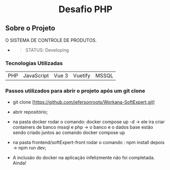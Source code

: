# <p align="center"> Desafio PHP </p>

## Sobre o Projeto

  O SISTEMA DE CONTROLE DE PRODUTOS. 

   * > STATUS: Developing

### Tecnologias Utilizadas

<table>
    <tr>
        <td>PHP</td>
        <td>JavaScript</td>
        <td>Vue 3</td>
        <td>Vuetify</td>
        <td>MSSQL</td>
    </tr>
</table>

### Passos utilizados para abrir o projeto após um git clone
   *  git clone [https://github.com/jefersonroots/Workana-SoftExpert.git]
   *  abrir repositório;
   *  na pasta docker rodar o comando: docker compose up -d
       -> ele ira criar containers de banco mssql e php
       -> o banco e o dados base estão sendo criado juntos ao comando docker compose up
   *  na pasta frontend/softExpert-front rodar o comando : npm install depois -> npm run dev;
  



* A inclusão do docker na aplicação infelizmente não foi completada. Ainda!

